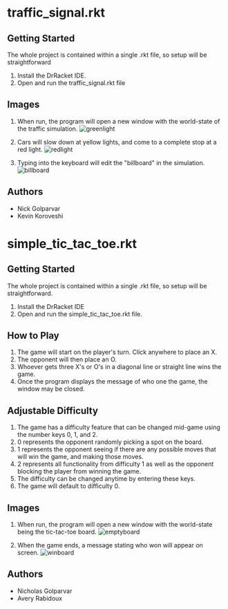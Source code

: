 # traffic_signal.rkt

## Getting Started
The whole project is contained within a single .rkt file, so setup will be straightforward

1. Install the DrRacket IDE.
2. Open and run the traffic_signal.rkt file
  
## Images
1. When run, the program will open a new window with the world-state of the traffic simulation. 
![greenlight](https://github.com/ngolp/cs1102-accelerated-intro-to-program-design/assets/144621445/59de878a-e653-45b3-949a-c13340b0addb)

2. Cars will slow down at yellow lights, and come to a complete stop at a red light.
![redlight](https://github.com/ngolp/cs1102-accelerated-intro-to-program-design/assets/144621445/474d556e-3c46-4158-83d1-889274618851)

3. Typing into the keyboard will edit the "billboard" in the simulation.
![billboard](https://github.com/ngolp/cs1102-accelerated-intro-to-program-design/assets/144621445/0dc6121d-e491-434b-b425-bd147206f619)

## Authors
 - Nick Golparvar
 - Kevin Koroveshi

# simple_tic_tac_toe.rkt

## Getting Started
The whole project is contained within a single .rkt file, so setup will be straightforward.

1. Install the DrRacket IDE
2. Open and run the simple_tic_tac_toe.rkt file.

## How to Play
1. The game will start on the player's turn. Click anywhere to place an X.
2. The opponent will then place an O.
3. Whoever gets three X's or O's in a diagonal line or straight line wins the game.
4. Once the program displays the message of who one the game, the window may be closed.

## Adjustable Difficulty
1. The game has a difficulty feature that can be changed mid-game using the number keys 0, 1, and 2.
2. 0 represents the opponent randomly picking a spot on the board.
3. 1 represents the opponent seeing if there are any possible moves that will win the game, and making those moves.
4. 2 represents all functionality from difficulty 1 as well as the opponent blocking the player from winning the game.
5. The difficulty can be changed anytime by entering these keys.
6. The game will default to difficulty 0.

## Images
1. When run, the program will open a new window with the  world-state being the tic-tac-toe board.
![emptyboard](https://github.com/ngolp/cs1102-accelerated-intro-to-program-design/assets/144621445/6d8bff8f-1f53-4d0b-952e-c93eca1937cb)

2. When the game ends, a message stating who won will appear on screen.
![winboard](https://github.com/ngolp/cs1102-accelerated-intro-to-program-design/assets/144621445/b3039b64-a7fd-429e-901a-14c393338fd2)

## Authors
 - Nicholas Golparvar
 - Avery Rabidoux



